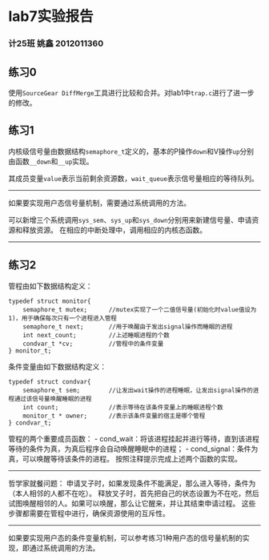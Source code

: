 # lab7实验报告

### 计25班 姚鑫 2012011360

## 练习0
使用`SourceGear DiffMerge`工具进行比较和合并。对lab1中`trap.c`进行了进一步的修改。


## 练习1
内核级信号量由数据结构`semaphore_t`定义的，基本的P操作`down`和V操作`up`分别由函数`__down`和`__up`实现。

其成员变量`value`表示当前剩余资源数，`wait_queue`表示信号量相应的等待队列。

---

如果要实现用户态信号量机制，需要通过系统调用的方法。

可以新增三个系统调用`sys_sem`、`sys_up`和`sys_down`分别用来新建信号量、申请资源和释放资源。
在相应的中断处理中，调用相应的内核态函数。

---


## 练习2
管程由如下数据结构定义：
```
typedef struct monitor{
    semaphore_t mutex;      //mutex实现了一个二值信号量(初始化时value值设为1)，用于确保每次只有一个进程进入管程
    semaphore_t next;       //用于唤醒由于发出signal操作而睡眠的进程
    int next_count;         //上述睡眠进程的个数
    condvar_t *cv;          //管程中的条件变量
} monitor_t;
```
条件变量由如下数据结构定义：
```
typedef struct condvar{
    semaphore_t sem;        //让发出wait操作的进程睡眠，让发出signal操作的进程通过该信号量唤醒睡眠的进程
    int count;              //表示等待在该条件变量上的睡眠进程个数
    monitor_t * owner;      //表示该条件变量的宿主是哪个管程
} condvar_t;
```
管程的两个重要成员函数：
	- cond_wait：将该进程挂起并进行等待，直到该进程等待的条件为真，为真后程序会自动唤醒睡眠中的进程；
	- cond_signal：条件为真，可以唤醒等待该条件的进程。
按照注释提示完成上述两个函数的实现。

---

哲学家就餐问题：
	申请叉子时，如果发现条件不能满足，那么进入等待，条件为（本人相邻的人都不在吃）。 
	释放叉子时，首先把自己的状态设置为不在吃，然后试图唤醒相邻的人。如果可以唤醒，那么让它醒来，并让其结束申请过程。
这些步骤都需要在管程中进行，确保资源使用的互斥性。

---

如果要实现用户态的条件变量机制，可以参考练习1种用户态的信号量机制的实现，即通过系统调用的方法。
